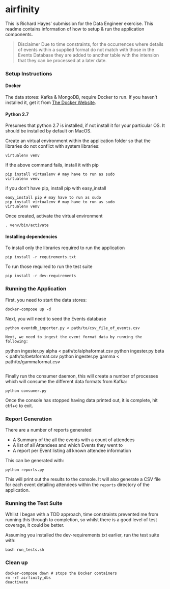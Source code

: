 # airfinity

This is Richard Hayes' submission for the Data Engineer exercise. This readme contains information of how to setup & run the application components.

> Disclaimer
> Due to time constraints, for the occurrences where details of events within a supplied format do not match with those in the Events Database they are added to another table with the intension that they can be processed at a later date.

### Setup Instructions

#### Docker
The data stores: Kafka & MongoDB, require Docker to run. If you haven't installed it, get it from [The Docker Website](https://www.docker.com/community-edition).

#### Python 2.7
Presumes that python 2.7 is installed, if not install it for your particular OS. It should be installed by default on MacOS.

Create an virtual environment within the application folder so that the libraries do not conflict with system libraries:
```!python
virtualenv venv
```
If the above command fails, install it with pip
```
pip install virtualenv # may have to run as sudo
virtualenv venv
```
if you don't have pip, install pip with easy_install
```
easy_install pip # may have to run as sudo
pip install virtualenv # may have to run as sudo
virtualenv venv
```

Once created, activate the virtual environment
```
. venv/bin/activate
```

#### Installing dependencies
To install only the libraries required to run the application
```
pip install -r requirements.txt
```
To run those required to run the test suite
```
pip install -r dev-requirements
```

### Running the Application
First, you need to start the data stores:
```
docker-compose up -d
```

Next, you will need to seed the Events database

```
python eventdb_importer.py < path/to/csv_file_of_events.csv

Next, we need to ingest the event format data by running the following:
```
python ingester.py alpha < path/to/alphaformat.csv
python ingester.py beta < path/to/betaformat.csv
python ingester.py gamma < path/to/gammaformat.csv
```

```
Finally run the consumer daemon, this will create a number of processes which will consume the different data formats from Kafka:
```
python consumer.py
```

Once the console has stopped having data printed out, it is complete, hit ctrl+c to exit.

### Report Generation
There are a number of reports generated
- A Summary of the all the events with a count of attendees
- A list of all Attendees and which Events they went to
- A report per Event listing all known attendee information

This can be generated with:
```
python reports.py
```
This will print out the results to the console. It will also generate a CSV file for each event detailing attendees within the `reports` directory of the application.


### Running the Test Suite
Whilst I began with a TDD approach, time constraints prevented me from running this through to completion, so whilst there is a good level of test coverage, it could be better.

Assuming you installed the dev-requirements.txt earlier, run the test suite with:
```
bash run_tests.sh
```


### Clean up
```
docker-compose down # stops the Docker containers
rm -rf airfinity_dbs
deactivate
```

